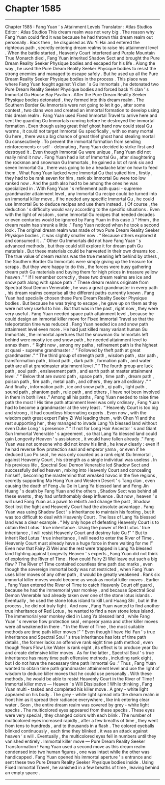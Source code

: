 
# Chapter 1585


---

Chapter 1585 : Fang Yuan ’ s Attainment Levels
Translator : Atlas Studios Editor : Atlas Studios
This dream realm was not very big .
The reason why Fang Yuan could find it was because he had thrown this dream realm out personally .
Back then , he disguised as Wu Yi Hai and entered the righteous path , secretly entering dream realms to raise his attainment level . When the battle started , Heavenly Court interfered and Purple Mountain True Monarch died , Fang Yuan inherited Shadow Sect and brought the Pure Dream Reality Seeker Physique bodies and escaped for his life .
Along the way , he used the Pure Dream Reality Seeker Physique bodies to resist the strong enemies and managed to escape safely .
But he used up all the Pure Dream Reality Seeker Physique bodies in the process .
This place was where Fang Yuan fought against Yi clan ’ s Gu Immortals , he detonated two Pure Dream Reality Seeker Physique bodies and forced back Yi clan ’ s Immortal Gu House Bay Pavilion .
After the Pure Dream Reality Seeker Physique bodies detonated , they formed into this dream realm . The Southern Border Gu Immortals were not going to let it go , after some contest , two clans won and created an immortal formation to develop using this dream realm .
Fang Yuan used Fixed Immortal Travel to arrive here and sent the guarding Gu Immortals running before he destroyed the immortal formation .
Even though using great thief ghost hand now could steal Gu worms , it could not target Immortal Gu specifically , with so many mortal Gu here , there was a big chance of great thief ghost hand stealing mortal Gu consecutively .
To prevent the immortal formation from sending reinforcements or self - detonating , Fang Yuan decided to strike first and destroyed it .
Even though Immortal Gu were unique , Fang Yuan did not really mind it now .
Fang Yuan had a lot of Immortal Gu , after slaughtering the rockman and snowman Gu Immortals , he gained a lot of rank six and seven Immortal Gu , there was going to be a headache later on how to feed them .
What Fang Yuan lacked were Immortal Gu that suited him , firstly , they had to be rank seven for him , rank six Immortal Gu were too low ranked now . And the path also had to be among the ones he was specialized in .
With Fang Yuan ’ s refinement path quasi - supreme grandmaster attainment level , any Immortal Gu recipe could be turned into an immortal killer move , if he needed any specific Immortal Gu , he could use Immortal Gu to deduce recipes and use them instead . ( Of course , the deduction ’ s difficulty would vary according to the specific situations . Even with the light of wisdom , some Immortal Gu recipes that needed decades or even centuries would be ignored by Fang Yuan in this case .)
“ Hmm , the dream realm has shrunk a little .” Fang Yuan noticed when he took a second look .
The original dream realm was made of two Pure Dream Reality Seeker Physique bodies , it was slightly smaller now .
“ Because others explored it and consumed it …”
Other Gu Immortals did not have Fang Yuan ’ s advanced methods , but they could still explore it for dream path Gu materials .
But these materials could be harvested in their own dreams too . The true value of dream realms was the true meaning left behind by others , the Southern Border Gu Immortals were simply giving up the treasure for scraps . But they were happy to do this , the forces were busy gathering dream path Gu materials and buying them for high prices in treasure yellow heaven .”
“ If I remember correctly , these two dream realms are ice and snow path along with space path .”
These dream realms originate from Spectral Soul Demon Venerable , he was a great grandmaster in every path , his dream realms comprise all the different paths currently known .
Fang Yuan had specially chosen these Pure Dream Reality Seeker Physique bodies . But because he was trying to escape , he gave up on them as they were not very useful to him .
But that was in the past , right now , they were very useful .
Fang Yuan needed space path attainment level , because he could design an immortal killer move for Fixed Immortal Travel so that the teleportation time was reduced .
Fang Yuan needed ice and snow path attainment level even more . He had just killed many variant human Gu Immortals , the immortal apertures that the snowman Gu Immortals left behind were mostly ice and snow path , he needed attainment level to annex them .
“ Right now , among my paths , refinement path is the highest at quasi - supreme grandmaster .”
“ Followed by theft path at great grandmaster .”
“ The third group of strength path , wisdom path , star path , transformation path , blood path , dark path , formation path , and water path are all at grandmaster attainment level .”
“ The fourth group are luck path , soul path , enslavement path , and earth path at master attainment level .”
“ Below that are sword path , space path , time path , dream path , poison path , fire path , metal path , and others , they are all ordinary .”
“ And finally , information path , ice and snow path , qi path , light path , sound path , phantom path , rule path , and others , I have not been involved in them in both lives .”
Among all his paths , Fang Yuan needed to raise time path the most !
His time path attainment level was only ordinary , Fang Yuan had to become a grandmaster at the very least .
“ Heavenly Court is too big and strong , it had countless hibernating experts . Even now , with the wisdom path great expert Fairy Zi Wei leading them , with Chen Yi and the rest supporting her , they managed to invade Lang Ya blessed land without even Duke Long ’ s presence .”
“ If not for Long Hair Ancestor ’ s and Giant Sun Immortal Venerable ’ s agreement , so that Lang Ya blessed land could gain Longevity Heaven ’ s assistance , it would have fallen already .”
Fang Yuan was not someone who did not know his limit , he knew clearly : even if he had reverse flow protection seal and emperor yama , or even if he deduced Luo Po seal , he was only counted as a rank eight Gu Immortal , against Heavenly Court , his strength as a single individual was useless .
In his previous life , Spectral Soul Demon Venerable led Shadow Sect and successfully defied heaven , mixing into Heavenly Court and concealing himself , becoming the mastermind that wreaked havoc in the five regions , secretly supporting Ma Hong Yun and Western Desert ’ s Tang clan , even causing the death of Feng Jiu Ge in Lang Ya blessed land and Feng Jin Huang ’ s death by Fang Yuan and the others , Shadow Sect was behind all these events , they had unfathomably deep influence .
But now , heaven ’ s will used Fang Yuan as a pawn to rebirth and change the past , Shadow Sect lost the fight and Heavenly Court had the absolute advantage .
Fang Yuan was using Shadow Sect ’ s inheritance to maintain his footing , but it was too difficult to deal with Heavenly Court . The loss of Lang Ya blessed land was a clear example .
“ My only hope of defeating Heavenly Court is to obtain Red Lotus ’ true inheritance . Using the power of Red Lotus ’ true inheritance , I will resist Heavenly Court and destroy fate Gu !”
“ But to inherit Red Lotus ’ true inheritance , I will need to enter the River of Time . Heavenly Court must already have a huge force in there waiting for me !”
Even now that Fairy Zi Wei and the rest were trapped in Lang Ya blessed land fighting against Longevity Heaven ’ s experts , Fang Yuan did not think of exploring the River of Time .
How could Fairy Zi Wei leave out such a big flaw ?
The River of Time contained countless time path dao marks , even though the sovereign immortal body was not restricted , when Fang Yuan uses killer moves of any other path , it would be greatly weakened . Rank six immortal killer moves would become as weak as mortal killer moves .
Earlier , Fang Yuan entered the River of Time to catch Heavenly Court off guard , because he had the immemorial year monkey , and because Spectral Soul Demon Venerable had already taken over one of the stone lotus islands . Eventually , he used the stone lotus island to kill Lord Huang Shi , but in the process , he did not truly fight .
And now , Fang Yuan wanted to find another true inheritance of Red Lotus , he wanted to find a new stone lotus island . The immemorial year monkey died in Lang Ya blessed land , while Fang Yuan ’ s reverse flow protection seal , emperor yama and other killer moves were all weakened in there .
“ In the River of Time , the most suitable methods are time path killer moves !”
“ Even though I have Hei Fan ’ s true inheritance and Spectral Soul ’ s true inheritance has lots of time path details , the former lacks an offensive rank eight time path method , even though Years Flow Like Water is rank eight , its effect is to produce year Gu and create defensive killer moves . As for the latter , Spectral Soul ’ s true inheritance has many time path offensive methods , including rank eight , but I do not have the necessary time path Immortal Gu .”
Thus , Fang Yuan wanted to obtain time path grandmaster attainment level and use the light of wisdom to deduce killer moves that he could use personally . With these methods , he would be able to resist Heavenly Court in the River of Time !
Immortal killer move — Heaven ’ s Will Dissipation !
While thinking , Fang Yuan multi - tasked and completed his killer move .
A grey - white light appeared on his body .
The grey - white light spread into the dream realm in front him as it spread their radiance everywhere , like ink entering clear water .
Soon , the entire dream realm was covered by grey - white light specks .
The multicolored eyes appeared from these specks .
These eyes were very special , they changed colors with each blink .
The number of multicolored eyes increased rapidly , after a few breaths of time , they went from tens to hundreds , and to thousands in a flash .
The colored eyeballs blinked continuously , each time they blinked , it was an attack against heaven ’ s will .
Eventually , the multicolored eyes fell in numbers until they vanished entirely .
Immortal killer move — Pure Dream Reality Seeker Transformation !
Fang Yuan used a second move as this dream realm condensed into two human figures , one was intact while the other was handicapped .
Fang Yuan opened his immortal aperture ’ s entrance and sent these two Pure Dream Reality Seeker Physique bodies inside .
Using Fixed Immortal Travel , he vanished in a few breaths of time , leaving behind an empty space .

---

